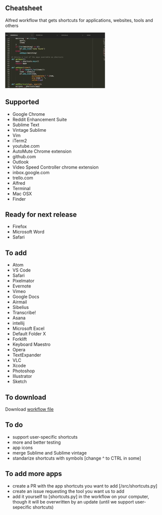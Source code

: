 Cheatsheet
----------

Alfred workflow that gets shortcuts for applications, websites, tools and others

![Sublime demo](/sublime_demo.gif)

Supported
---------
- Google Chrome
- Reddit Enhancement Suite
- Sublime Text
- Vintage Sublime
- Vim
- iTerm2
- youtube.com
- AutoMute Chrome extension
- github.com
- Outlook
- Video Speed Controller chrome extension
- inbox.google.com
- trello.com
- Alfred
- Terminal
- Mac OSX
- Finder

Ready for next release
----------------------
- Firefox
- Microsoft Word
- Safari

To add
------
- Atom
- VS Code
- Safari
- Pixelmator
- Evernote
- Vimeo
- Google Docs
- Airmail
- Sibelius
- Transcribe!
- Asana
- intellij
- Microsoft Excel
- Default Folder X
- Forklift
- Keyboard Maestro
- Opera
- TextExpander
- VLC
- Xcode
- Photoshop
- Illustrator
- Sketch

To download
-----------
Download [workflow file](https://github.com/mutdmour/alfred-workflow-cheatsheet/raw/master/Cheatsheet.alfredworkflow)

To do
------
- support user-specific shortcuts
- more and better testing
- app icons
- merge Sublime and Sublime vintage
- standarize shortcuts with symbols [change ^ to CTRL in some]

To add more apps
----------------
- create a PR with the app shortcuts you want to add [/src/shortcuts.py]
- create an issue requesting the tool you want us to add
- add it yourself to [shortcuts.py] in the workflow on your computer, though it will be overwritten by an update (until we support user-sepecific shortcuts)
